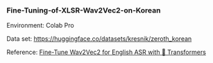 ### Fine-Tuning-of-XLSR-Wav2Vec2-on-Korean


Environment: Colab Pro


Data set: https://huggingface.co/datasets/kresnik/zeroth_korean


Reference: [Fine-Tune Wav2Vec2 for English ASR with 🤗 Transformers](https://huggingface.co/blog/fine-tune-wav2vec2-english#set-up-trainer)
